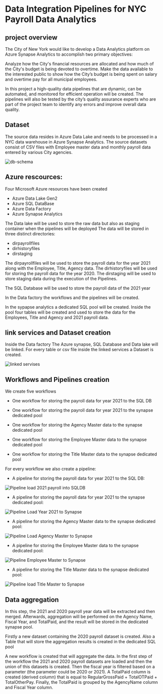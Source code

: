 # Data Integration Pipelines for NYC Payroll Data Analytics
## project overview
The City of New York would like to develop a Data Analytics platform on Azure Synapse Analytics to accomplish two primary objectives:

Analyze how the City's financial resources are allocated and how much of the City's budget is being devoted to overtime.
Make the data available to the interested public to show how the City’s budget is being spent on salary and overtime pay for all municipal employees.

In this project a high-quality data pipelines that are dynamic, can be automated, and monitored for efficient operation will be created. The pipelines will also be tested by the city’s quality assurance experts who are part of the project team to identify any errors and improve overall data quality.

## Dataset
The source data resides in Azure Data Lake and needs to be processed in a NYC data warehouse in Azure Synapse Analytics. The source datasets consist of CSV files with Employee master data and monthly payroll data entered by various City agencies.

![db-schema](https://user-images.githubusercontent.com/46052843/217810408-44cca1a0-0e3f-47df-8d77-0aca632ab6fe.jpeg)

## Azure rescources:
Four Microsoft Azure resources have been created 
- Azure Data Lake Gen2
- Azure SQL DataBase
- Azure Data Factory
- Azure Synapse Analytics

The Data lake will be used to store the raw data but also as staging container when the pipelines will be deployed
The data will be stored in three distinct directories:
- dirpayrollfiles
- dirhistoryfiles
- dirstaging

The dirpayrollfiles will be used to store the payroll data for the year 2021 along with the Employee, Title, Agency data. The dirhistoryfiles will be used for storing the payroll data for the year 2020. The dirstaging will be used to store staging data during the execution of the Pipelines.

The SQL Database will be used to store the payroll data of the 2021 year 

In the Data factory the workflows and the pipelines will be created.

In the sypapse analytics a dedicated SQL pool will be created. Inside the pool four tables will be created and used to store the data for the Employees, Title and Agency and 2021 payroll data.

## link services and Dataset creation
Inside the Data factory 
The Azure synapse, SQL Database and Data lake will be linked. For every table or csv file inside the linked services a Dataset is created.

![linked servises](https://user-images.githubusercontent.com/46052843/217815038-39d8892f-6add-4350-ae5b-cf7aa7358ced.png)



## Workflows and Pipelines creation 

We create five workflows

- One workflow for storing the payroll data for year 2021 to the SQL DB

- One workflow for storing the payroll data for year 2021 to the synapse dedicated pool

- One workflow for storing the Agency Master data to the synapse dedicated pool

- One workflow for storing the Employee Master data to the synapse dedicated pool

- One workflow for storing the Title Master data to the synapse dedicated pool

For every workflow we also create a pipeline:

- A pipeline for storing the payroll data for year 2021 to the SQL DB:

![Pipeline load 2021 payroll into SQLDB](https://user-images.githubusercontent.com/46052843/217819093-75d6e4b3-76a5-4403-a924-e17ba439533a.png)

- A pipeline for storing the payroll data for year 2021 to the synapse dedicated pool:

![Pipeline Load Year 2021 to Synapse](https://user-images.githubusercontent.com/46052843/217819103-5e830e72-7b95-4d75-8fe5-61aa889e6d08.png)

- A pipeline for storing the Agency Master data to the synapse dedicated pool:

![Pipeline Load Agency Master to Synapse](https://user-images.githubusercontent.com/46052843/217819096-f11dafe4-bde2-4449-98d9-2e5e1ad995b5.png)

- A pipeline for storing the Employee Master data to the synapse dedicated pool:

![Pipeline Employee Master to Synapse](https://user-images.githubusercontent.com/46052843/217819087-46e4a676-4836-4b86-b631-921d64288c6b.png)

- A pipeline for storing the Title Master data to the synapse dedicated pool:

![Pipeline load Title Master to Synapse](https://user-images.githubusercontent.com/46052843/217819099-4cc13d2b-bede-456e-891b-73627c526234.png)

## Data aggregation 
In this step, the 2021 and 2020 payroll year data will be extracted and then merged. Afterwards, aggregation will be performed on the Agency Name, Fiscal Year, and TotalPaid, and the result will be stored in the dedicated synapse pool.

Firstly a new dataset containing the 2020 payroll dataset is created. Also a Table that will store the aggregation results is created in the dedicated SQL pool

A new workflow is created that will aggregate the data. In the first step of the workflow the 2021 and 2020 payroll datasets are loaded and then the union of this datasets is created. Then the fiscal year is filtered based on a parameter (the parameter could be 2020 or 2021). A TotalPaid column is created (derived column) that is equal to RegularGrossPaid + TotalOTPaid + TotalOtherPay. Finally, the TotalPaid is grouped by the AgencyName column and Fiscal Year column.




